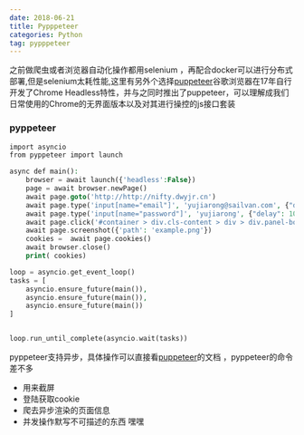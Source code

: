 ```yaml
---
date: 2018-06-21
title: Pypppeteer
categories: Python
tag: pypppeteer 
---
```


之前做爬虫或者浏览器自动化操作都用selenium ，再配合docker可以进行分布式部署,但是selenium太耗性能,这里有另外个选择[puppeteer](https://github.com/GoogleChrome/puppeteer)谷歌浏览器在17年自行开发了Chrome Headless特性，并与之同时推出了puppeteer，可以理解成我们日常使用的Chrome的无界面版本以及对其进行操控的js接口套装



### pyppeteer

``` php
import asyncio
from pyppeteer import launch

async def main():
    browser = await launch({'headless':False})
    page = await browser.newPage()
    await page.goto('http://http://nifty.dwyjr.cn')
    await page.type('input[name="email"]', 'yujiarong@sailvan.com', {"delay": 10});
    await page.type('input[name="password"]', 'yujiarong', {"delay": 10});
    await page.click('#container > div.cls-content > div > div.panel-body > form > button')
    await page.screenshot({'path': 'example.png'})
    cookies =  await page.cookies() 
    await browser.close()
    print( cookies)

loop = asyncio.get_event_loop()
tasks = [
	asyncio.ensure_future(main()),
	asyncio.ensure_future(main()),
	asyncio.ensure_future(main())
]


loop.run_until_complete(asyncio.wait(tasks))
```
pyppeteer支持异步，具体操作可以直接看[puppeteer](https://github.com/GoogleChrome/puppeteer)的文档 ，pyppeteer的命令差不多

* 用来截屏 
* 登陆获取cookie
* 爬去异步渲染的页面信息
* 并发操作默写不可描述的东西 嘿嘿